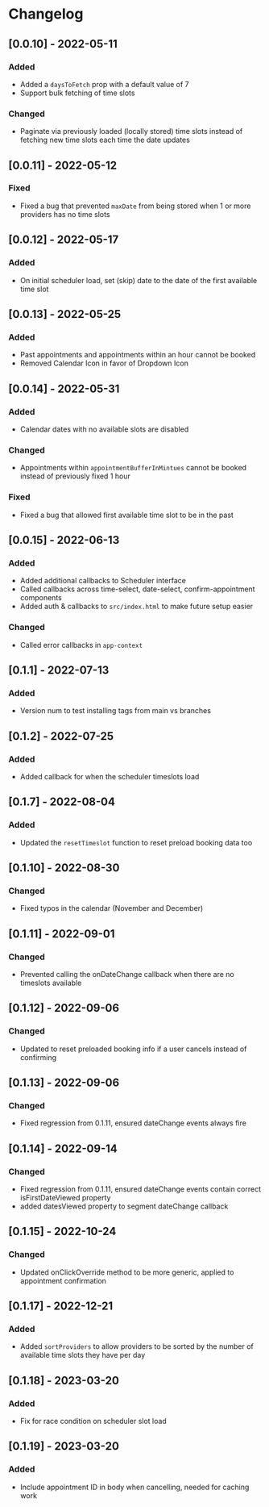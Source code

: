 # Changelog

## [0.0.10] - 2022-05-11

### Added

- Added a `daysToFetch` prop with a default value of 7
- Support bulk fetching of time slots

### Changed

- Paginate via previously loaded (locally stored) time slots instead of fetching new time slots each time the date updates

## [0.0.11] - 2022-05-12

### Fixed

- Fixed a bug that prevented `maxDate` from being stored when 1 or more providers has no time slots

## [0.0.12] - 2022-05-17

### Added

- On initial scheduler load, set (skip) date to the date of the first available time slot

## [0.0.13] - 2022-05-25

### Added

- Past appointments and appointments within an hour cannot be booked
- Removed Calendar Icon in favor of Dropdown Icon

## [0.0.14] - 2022-05-31

### Added

- Calendar dates with no available slots are disabled

### Changed

- Appointments within `appointmentBufferInMintues` cannot be booked instead of previously fixed 1 hour

### Fixed

- Fixed a bug that allowed first available time slot to be in the past

## [0.0.15] - 2022-06-13

### Added

- Added additional callbacks to Scheduler interface
- Called callbacks across time-select, date-select, confirm-appointment components
- Added auth & callbacks to `src/index.html` to make future setup easier

### Changed

- Called error callbacks in `app-context`

## [0.1.1] - 2022-07-13

### Added

- Version num to test installing tags from main vs branches

## [0.1.2] - 2022-07-25

### Added

- Added callback for when the scheduler timeslots load

## [0.1.7] - 2022-08-04

### Added

- Updated the `resetTimeslot` function to reset preload booking data too

## [0.1.10] - 2022-08-30

### Changed

- Fixed typos in the calendar (November and December)

## [0.1.11] - 2022-09-01

### Changed

- Prevented calling the onDateChange callback when there are no timeslots available

## [0.1.12] - 2022-09-06

### Changed

- Updated to reset preloaded booking info if a user cancels instead of confirming

## [0.1.13] - 2022-09-06

### Changed

- Fixed regression from 0.1.11, ensured dateChange events always fire

## [0.1.14] - 2022-09-14

### Changed

- Fixed regression from 0.1.11, ensured dateChange events contain correct isFirstDateViewed property
- added datesViewed property to segment dateChange callback

## [0.1.15] - 2022-10-24

### Changed

- Updated onClickOverride method to be more generic, applied to appointment confirmation

## [0.1.17] - 2022-12-21

### Added

- Added `sortProviders` to allow providers to be sorted by the number of available time slots they have per day

## [0.1.18] - 2023-03-20

### Added

- Fix for race condition on scheduler slot load

## [0.1.19] - 2023-03-20

### Added

- Include appointment ID in body when cancelling, needed for caching work
